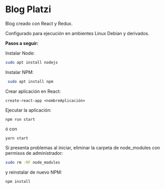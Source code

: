 # Blog Platzi

Blog creado con React y Redux.

Configurado para ejecución en ambientes Linux Debian y derivados.



**Pasos a seguir:**

Instalar Node: 

```bash
sudo apt install nodejs
```

Instalar NPM:

```bash
 sudo apt install npm
```

Crear aplicación en React:

```node
create-react-app <nombreAplicación>
```

Ejecutar la aplicación:

```node
npm run start
```

ó con

```node
yarn start
```

Si presenta problemas al iniciar, eliminar la carpeta de node_modules con permisos de administrador:

```bash
sudo rm -RF node_modules
```

y reinstalar de nuevo NPM:

```node
npm install
```

